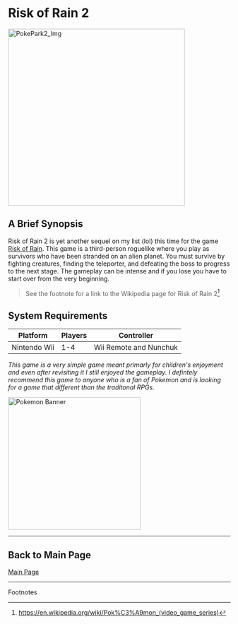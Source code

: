 # Risk of Rain 2

<img src="https://assets.nintendo.com/image/upload/ar_16:9,b_auto:border,c_lpad/b_white/f_auto/q_auto/dpr_2.0/c_scale,w_1000/ncom/software/switch/70010000020030/0d51784eb518c452f4e6a4d2f851e61df46a0da17f01f135f2a505c26f3fbf38" alt="PokePark2_Img" width="400"/>

## A Brief Synopsis

Risk of Rain 2 is yet another sequel on my list (lol) this time for the game [Risk of Rain](https://en.wikipedia.org/wiki/Risk_of_Rain). This game is a third-person roguelike where you play as survivors who have been stranded on an alien planet. You must survive by fighting creatures, finding the teleporter, and defeating the boss to progress to the next stage. The gameplay can be intense and if you lose you have to start over from the very beginning.
>See the footnote for a link to the Wikipedia page for Risk of Rain 2[^1]

## System Requirements

| **Platform**      | **Players** | **Controller**                |
|-------------------|-------------|------------------------------|
| Nintendo Wii      | 1-4         | Wii Remote and Nunchuk       |


*This game is a very simple game meant primarly for children's enjoyment and even after revisiting it I still enjoyed the gameplay. I defintely recommend this game to anyone who is a fan of Pokemon and is looking for a game that different than the traditonal RPGs.*

<img src="https://images-wixmp-ed30a86b8c4ca887773594c2.wixmp.com/f/11d3d2b6-6d01-427d-a4dc-8b631f605f7e/dbkakoa-fa7369ae-9112-4269-bf5d-d9b7ca23c412.png/v1/fill/w_1451,h_551/pokemon_group_banner_by_auraanimation_dbkakoa-pre.png?token=eyJ0eXAiOiJKV1QiLCJhbGciOiJIUzI1NiJ9.eyJzdWIiOiJ1cm46YXBwOjdlMGQxODg5ODIyNjQzNzNhNWYwZDQxNWVhMGQyNmUwIiwiaXNzIjoidXJuOmFwcDo3ZTBkMTg4OTgyMjY0MzczYTVmMGQ0MTVlYTBkMjZlMCIsIm9iaiI6W1t7ImhlaWdodCI6Ijw9ODI2IiwicGF0aCI6IlwvZlwvMTFkM2QyYjYtNmQwMS00MjdkLWE0ZGMtOGI2MzFmNjA1ZjdlXC9kYmtha29hLWZhNzM2OWFlLTkxMTItNDI2OS1iZjVkLWQ5YjdjYTIzYzQxMi5wbmciLCJ3aWR0aCI6Ijw9MjE3NCJ9XV0sImF1ZCI6WyJ1cm46c2VydmljZTppbWFnZS5vcGVyYXRpb25zIl19.cmBkwSUzNkYRnouYO0TJm55p_acPdzxMJwn-9XyBLsk" alt="Pokemon Banner" width="300" />

---


## Back to Main Page
[Main Page](README.md)

***
Footnotes

[^1]:https://en.wikipedia.org/wiki/Pok%C3%A9mon_(video_game_series)
